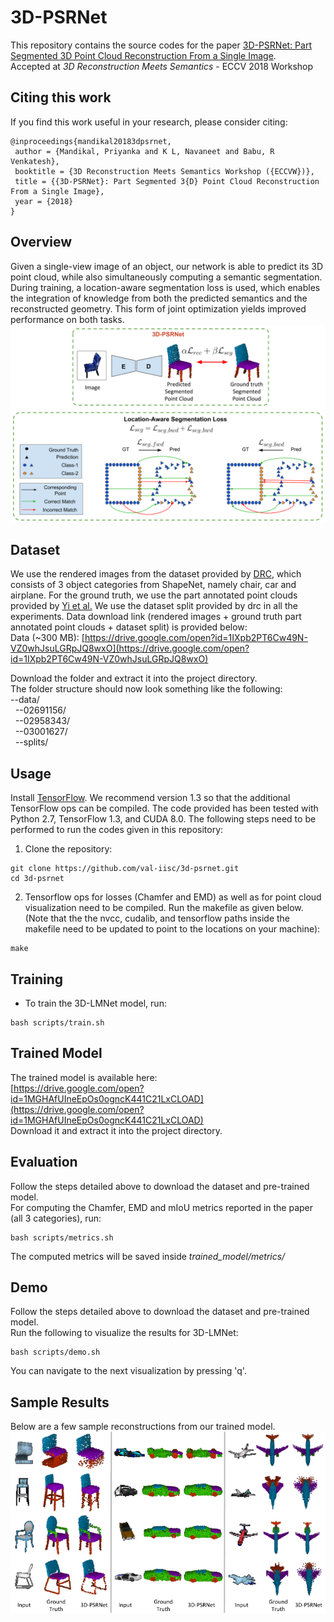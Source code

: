 # 3D-PSRNet
This repository contains the source codes for the paper [3D-PSRNet: Part Segmented 3D Point Cloud Reconstruction From a Single Image](https://arxiv.org/abs/1810.00461).</br>
Accepted at *3D Reconstruction Meets Semantics* - ECCV 2018 Workshop

## Citing this work
If you find this work useful in your research, please consider citing:
```
@inproceedings{mandikal20183dpsrnet,
 author = {Mandikal, Priyanka and K L, Navaneet and Babu, R Venkatesh},
 booktitle = {3D Reconstruction Meets Semantics Workshop ({ECCVW})},
 title = {{3D-PSRNet}: Part Segmented 3{D} Point Cloud Reconstruction From a Single Image},
 year = {2018}
}
```

## Overview
Given a single-view image of an object, our network is able to predict its 3D point cloud, while also simultaneously computing a semantic segmentation. During training, a location-aware segmentation loss is used, which enables the integration of knowledge from both the predicted semantics and the reconstructed geometry. This form of joint optimization yields improved performance on both tasks.
![Overview of 3D-PSRNet](images/approach_overview.png)

## Dataset
We use the rendered images from the dataset provided by <a href="https://github.com/shubhtuls/drc" target="_blank" >DRC</a>, which consists of 3 object categories from ShapeNet, namely chair, car and airplane. For the ground truth, we use the part annotated point clouds provided by <a href="https://cs.stanford.edu/~ericyi/project_page/part_annotation/" target="_blank" >Yi et al.</a> We use the dataset split provided by drc in all the experiments. Data download link (rendered images + ground truth part annotated point clouds + dataset split) is provided below:<br>
Data (~300 MB): [https://drive.google.com/open?id=1IXpb2PT6Cw49N-VZ0whJsuLGRpJQ8wxO](https://drive.google.com/open?id=1IXpb2PT6Cw49N-VZ0whJsuLGRpJQ8wxO)

Download the folder and extract it into the project directory.<br>
The folder structure should now look something like the following:<br>
--data/<br>
&nbsp;&nbsp;--02691156/<br>
&nbsp;&nbsp;--02958343/<br>
&nbsp;&nbsp;--03001627/<br>
&nbsp;&nbsp;--splits/<br>

## Usage
Install [TensorFlow](https://www.tensorflow.org/install/). We recommend version 1.3 so that the additional TensorFlow ops can be compiled. The code provided has been tested with Python 2.7, TensorFlow 1.3, and CUDA 8.0. The following steps need to be performed to run the codes given in this repository:

1. Clone the repository:
```shell
git clone https://github.com/val-iisc/3d-psrnet.git
cd 3d-psrnet
```
2. Tensorflow ops for losses (Chamfer and EMD) as well as for point cloud visualization need to be compiled. Run the makefile as given below. (Note that the the nvcc, cudalib, and tensorflow paths inside the makefile need to be updated to point to the locations on your machine):
```shell
make
```

## Training
- To train the 3D-LMNet model, run:
```shell
bash scripts/train.sh
```

## Trained Model

The trained model is available here:<br>
[https://drive.google.com/open?id=1MGHAfUIneEpOs0ogncK441C21LxCLOAD](https://drive.google.com/open?id=1MGHAfUIneEpOs0ogncK441C21LxCLOAD) <br>
Download it and extract it into the project directory.

## Evaluation
Follow the steps detailed above to download the dataset and pre-trained model.<br>
For computing the Chamfer, EMD and mIoU metrics reported in the paper (all 3 categories), run:
```shell
bash scripts/metrics.sh
```
The computed metrics will be saved inside *trained_model/metrics/*

## Demo
Follow the steps detailed above to download the dataset and pre-trained model.<br>
Run the following to visualize the results for 3D-LMNet:
```shell
bash scripts/demo.sh
```
You can navigate to the next visualization by pressing 'q'.

## Sample Results
Below are a few sample reconstructions from our trained model.
![3D-PSRNet_sample_results](images/sample_results.png)

